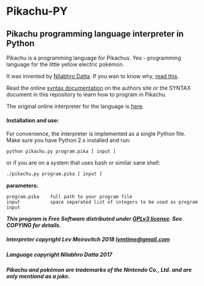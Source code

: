 Pikachu-PY
==========

Pikachu programming language interpreter in Python
--------------------------------------------------

Pikachu is a programming language for Pikachus.
Yes - programming language for the little yellow electric pokémon.

It was invented by [Nilabhro Datta](http://trove42.com/about-trove-42).
If you wan to know why, [read this](http://trove42.com/introducing-pikachu-programming-language).

Read the online [syntax documentation](http://trove42.com/pikachu-syntax-rules) on the authors site or the SYNTAX document in this repository to learn how to program in Pikachu.

The original online interpreter for the language is [here](http://trove42.com/pikachu-programming-language).

#### Installation and use:
For convenience, the interpreter is implemented as a single Python file.
Make sure you have Python 2.x installed and run:

```
python pikachu.py program.pika [ input ]
```
or if you are on a system that uses bash or similar sane shell:
```bash 
./pikachu.py program.pika [ input ]
```
**parameters:**
```
program.pika    full path to your program file
input           space separated list of integers to be used as program input
```

**_This program is Free Software distributed under [GPLv3 license](https://www.gnu.org/licenses/gpl-3.0.en.html). See COPYING for details._**

##### Interpreter copyright Lev Meirovitch 2018 lvmtime@gmail.com
##### Language copyright Nilabhro Datta 2017
##### Pikachu and pokémon are trademarks of the Nintendo Co., Ltd. and are only mentiond as a joke.